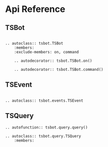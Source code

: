 # Api Reference


## TSBot
```{eval-rst}

.. autoclass:: tsbot.TSBot
    :members:
    :exclude-members: on, command

    .. autodecorator:: tsbot.TSBot.on()

    .. autodecorator:: tsbot.TSBot.command()
```

## TSEvent
```{eval-rst}

.. autoclass:: tsbot.events.TSEvent

```

## TSQuery
```{eval-rst}
.. autofunction:: tsbot.query.query()

.. autoclass:: tsbot.query.TSQuery
    :members:
```
